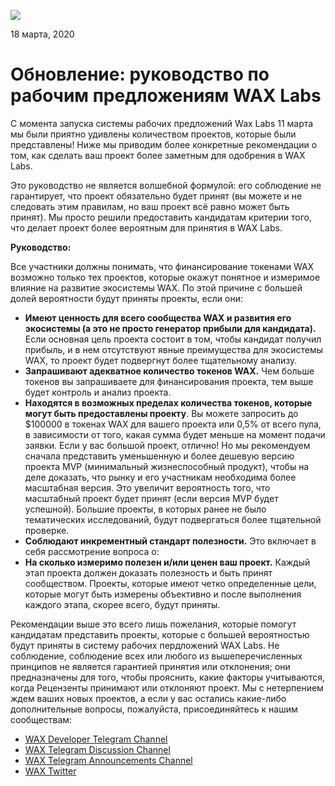 ﻿![](https://i.imgur.com/cvhMVa8.png)

18 марта, 2020

**Обновление: руководство по рабочим предложениям WAX Labs**
====================================


С момента запуска системы рабочих предложений Wax Labs 11 марта мы были приятно удивлены количеством проектов, которые были представлены! Ниже мы приводим более конкретные рекомендации о том, как сделать ваш проект более заметным для одобрения в WAX Labs.

Это руководство не является волшебной формулой: его соблюдение не гарантирует, что проект обязательно будет принят (вы можете и не следовать этим правилам, но ваш проект всё равно может быть принят). Мы просто решили предоставить кандидатам критерии того, что делает проект более вероятным для принятия в WAX Labs.

**Руководство:**

Все участники должны понимать, что финансирование токенами WAX возможно только тех проектов, которые окажут понятное и измеримое влияние на развитие экосистемы WAX. По этой причине с большей долей вероятности будут приняты проекты, если они:

-   **Имеют ценность для всего сообщества WAX и развития его экосистемы (а это не просто генератор прибыли для кандидата).** Если основная цель проекта состоит в том, чтобы кандидат получил прибыль, и в нем отсутствуют явные преимущества для экосистемы WAX, то проект будет подвергнут более тщательному анализу.
-   **Запрашивают адекватное количество токенов WAX.** Чем больше токенов вы запрашиваете для финансирования проекта, тем выше будет контроль и анализ проекта.
-   **Находятся в возможных пределах количества токенов, которые могут быть предоставлены проекту**. Вы можете запросить до $100000 в токенах WAX для вашего проекта или 0,5% от всего пула, в зависимости от того, какая сумма будет меньше на момент подачи заявки. Если у вас большой проект, отлично! Но мы рекомендуем сначала представить уменьшенную и более дешевую версию проекта MVP (минимальный жизнеспособный продукт), чтобы на деле доказать, что рынку и его участникам необходима более масштабная версия. Это увеличит вероятность того, что масштабный проект будет принят (если версия MVP будет успешной). Большие проекты, в которых ранее не было тематических исследований, будут подвергаться более тщательной проверке.
-   **Соблюдают инкрементный стандарт полезности.** Это включает в себя
рассмотрение вопроса о:
-   **На сколько измеримо полезен и/или ценен ваш проект.** Каждый этап проекта должен доказать полезность и быть принят сообществом. Проекты, которые имеют четко определенные цели, которые могут быть измерены объективно и после выполнения каждого этапа, скорее всего, будут приняты.

Рекомендации выше это всего лишь пожелания, которые помогут кандидатам представить проекты, которые с большей вероятностью будут приняты в систему рабочих пердложений WAX Labs. Не соблюдение, соблюдение всех или любого из вышеперечисленных принципов не является гарантией принятия или отклонения; они предназначены для того, чтобы прояснить, какие факторы учитываются, когда Рецензенты принимают или отклоняют проект. Мы с нетерпением ждем ваших новых проектов, а если у вас остались какие-либо дополнительные вопросы, пожалуйста, присоединяйтесь к нашим сообществам:

-   [WAX Developer Telegram Channel](https://t.me/waxdevelopers)
-   [WAX Telegram Discussion Channel](https://t.me/wax_io)
-   [WAX Telegram Announcements Channel](https://t.me/waxtokenannoucements)
-   [WAX Twitter](https://twitter.com/wax_io)
